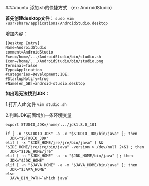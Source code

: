 ###ubuntu 添加.sh的快捷方式 （ex: AndroidStudio）

**首先创建desktop文件：**
`sudo vim /usr/share/applications/AndroidStudio.desktop`

增加内容：
```
[Desktop Entry]
Name=AndroidStudio
comment=AndroidStudio
Exec=/home/.../AndroidStudio/bin/studio.sh
Icon=/home/.../AndroidStudio/bin/studio.png
Terminal=false
Type=Application
#Categories=Development;IDE;
#StartupNotify=true
#Name[en_GB]=android-studio.desktop
```

**如出现无法找到JDK：**


1.打开人sh文件
`vim studio.sh`

2.判断JDK前面增加一条环境变量
```
export STUDIO_JDK=/home/.../jdk1.8.0_101

if [ -n "$STUDIO_JDK" -a -x "$STUDIO_JDK/bin/java" ]; then
  JDK="$STUDIO_JDK"
elif [ -x "$IDE_HOME/jre/jre/bin/java" ] && "$IDE_HOME/jre/jre/bin/java" -version > /dev/null 2>&1 ; then
  JDK="$IDE_HOME/jre"
elif [ -n "$JDK_HOME" -a -x "$JDK_HOME/bin/java" ]; then
  JDK="$JDK_HOME"
elif [ -n "$JAVA_HOME" -a -x "$JAVA_HOME/bin/java" ]; then
  JDK="$JAVA_HOME"
else
  JAVA_BIN_PATH=`which java`
```
